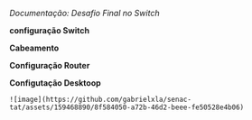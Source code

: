 *Documentação: Desafio Final no Switch*

**configuração Switch**

**Cabeamento**

**Configuração Router**

 **Configutação Desktoop**

    ![image](https://github.com/gabrielxla/senac-tat/assets/159468890/8f584050-a72b-46d2-beee-fe50528e4b06)
